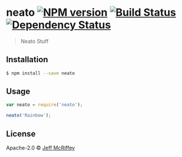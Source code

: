 # neato [![NPM version][npm-image]][npm-url] [![Build Status][travis-image]][travis-url] [![Dependency Status][daviddm-image]][daviddm-url]
> Neato Stuff

## Installation

```sh
$ npm install --save neato
```

## Usage

```js
var neato = require('neato');

neato('Rainbow');
```
## License

Apache-2.0 © [Jeff McRiffey]()


[npm-image]: https://badge.fury.io/js/neato.svg
[npm-url]: https://npmjs.org/package/neato
[travis-image]: https://travis-ci.org/jmcriffey/neato.svg?branch=master
[travis-url]: https://travis-ci.org/jmcriffey/neato
[daviddm-image]: https://david-dm.org/jmcriffey/neato.svg?theme=shields.io
[daviddm-url]: https://david-dm.org/jmcriffey/neato
